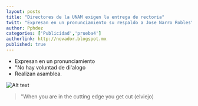 ```yaml
---
layout: posts
title: "Directores de la UNAM exigen la entrega de rectoria"
twitt: "Expresan en un pronunciamiento su respaldo a Jose Narro Robles"
author: Pphdez
categories: ['Publicidad','prueba4']
authorlink: http://novador.blogspot.mx
published: true
---
```



* Expresan en un pronunciamiento
* "No hay voluntad de di'alogo
* Realizan asamblea.

![Alt text](http://i.imgur.com/VUFVD3Um.jpg) 

> "When you are in the cutting edge you get cut (elviejo)
